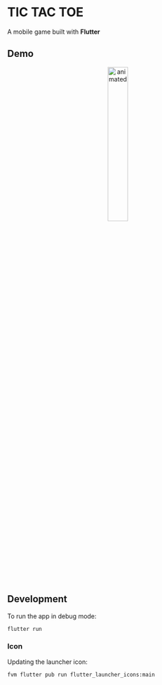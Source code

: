 # TIC TAC TOE

A mobile game built with **Flutter**

## Demo
<p align="center">
  <img src="https://user-images.githubusercontent.com/93808025/212651459-dac8a7ae-e8f6-4cc7-9425-9a2d234fc817.gif" alt="animated" width="30%" height="30%"/>
</p>

## Development

To run the app in debug mode:

    flutter run
    
### Icon

Updating the launcher icon:

    fvm flutter pub run flutter_launcher_icons:main
